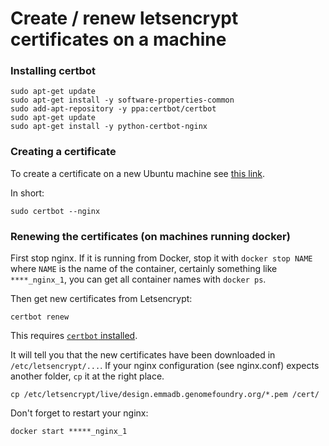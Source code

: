 # Create / renew letsencrypt certificates on a machine



### Installing certbot

```
sudo apt-get update
sudo apt-get install -y software-properties-common
sudo add-apt-repository -y ppa:certbot/certbot
sudo apt-get update
sudo apt-get install -y python-certbot-nginx 
```

### Creating a certificate

To create a certificate on a new Ubuntu machine see [this link](https://www.digitalocean.com/community/tutorials/how-to-secure-nginx-with-let-s-encrypt-on-ubuntu-16-04).

In short:

```
sudo certbot --nginx
```

### Renewing the certificates (on machines running docker)

First stop nginx. If it is running from Docker, stop it with
``docker stop NAME`` where ``NAME`` is the name of the container,
certainly something like ``****_nginx_1``, you can get all container
names with ``docker ps``.

Then get new certificates from Letsencrypt:

```
certbot renew
```

This requires [``certbot`` installed](https://certbot.eff.org/lets-encrypt/ubuntuxenial-nginx).

It will tell you that the new certificates have been downloaded in
``/etc/letsencrypt/...``. If your nginx configuration (see nginx.conf) expects
another folder, ``cp`` it at the right place.

```
cp /etc/letsencrypt/live/design.emmadb.genomefoundry.org/*.pem /cert/
```

Don't forget to restart your nginx:

```docker start *****_nginx_1```



